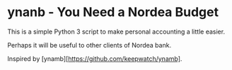 # ynanb - You Need a Nordea Budget

This is a simple Python 3 script to make personal accounting a little easier.

Perhaps it will be useful to other clients of Nordea bank.

Inspired by [ynamb][https://github.com/keepwatch/ynamb].
